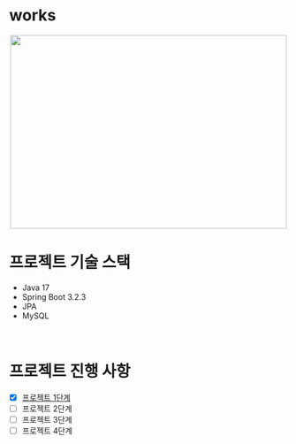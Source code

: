 # works

<p align="center"><img src="https://github.com/techhan/works/assets/70805241/b219d12c-4b98-48a8-b965-497ea9bb9eb9)https://github.com/techhan/works/assets/70805241/b219d12c-4b98-48a8-b965-497ea9bb9eb9" width="500" height="350"></p>

# 프로젝트 기술 스택
- Java 17
- Spring Boot 3.2.3
- JPA
- MySQL

<br>

# 프로젝트 진행 사항
- [X] <a href="https://devhan.tistory.com/326" target="_blank">프로젝트 1단계</a>
- [ ] 프로젝트 2단계
- [ ] 프로젝트 3단계
- [ ] 프로젝트 4단계
